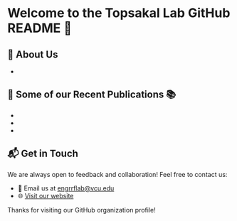 # Welcome to the Topsakal Lab GitHub README 👋



## 📡 About Us
-

##  📄 Some of our Recent Publications 📚
- 
- 
- 


## 📬 Get in Touch
We are always open to feedback and collaboration! Feel free to contact us:

- 📧 Email us at [engrrflab@vcu.edu](mailto:engrrflab@vcu.edu)
- 🌐 [Visit our website](https://www.organization-website.com)



Thanks for visiting our GitHub organization profile!
